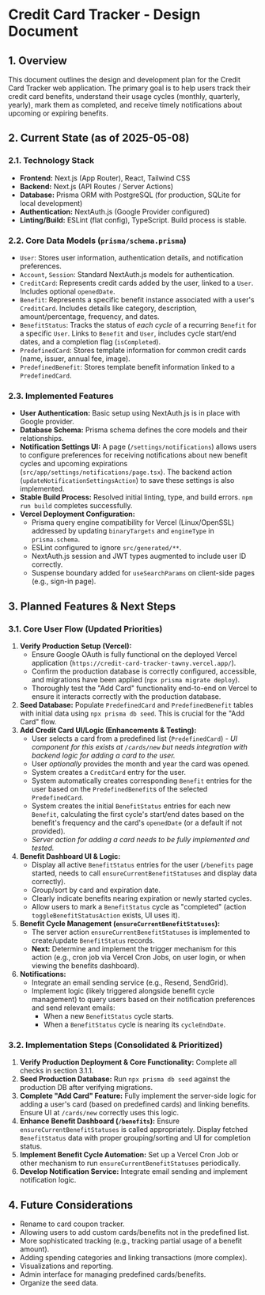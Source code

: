 # Credit Card Tracker - Design Document

## 1. Overview

This document outlines the design and development plan for the Credit Card Tracker web application. The primary goal is to help users track their credit card benefits, understand their usage cycles (monthly, quarterly, yearly), mark them as completed, and receive timely notifications about upcoming or expiring benefits.

## 2. Current State (as of 2025-05-08)

### 2.1. Technology Stack

*   **Frontend:** Next.js (App Router), React, Tailwind CSS
*   **Backend:** Next.js (API Routes / Server Actions)
*   **Database:** Prisma ORM with PostgreSQL (for production, SQLite for local development)
*   **Authentication:** NextAuth.js (Google Provider configured)
*   **Linting/Build:** ESLint (flat config), TypeScript. Build process is stable.

### 2.2. Core Data Models (`prisma/schema.prisma`)

*   `User`: Stores user information, authentication details, and notification preferences.
*   `Account`, `Session`: Standard NextAuth.js models for authentication.
*   `CreditCard`: Represents credit cards added by the user, linked to a `User`. Includes optional `openedDate`.
*   `Benefit`: Represents a specific benefit instance associated with a user's `CreditCard`. Includes details like category, description, amount/percentage, frequency, and dates.
*   `BenefitStatus`: Tracks the status of *each cycle* of a recurring `Benefit` for a specific `User`. Links to `Benefit` and `User`, includes cycle start/end dates, and a completion flag (`isCompleted`).
*   `PredefinedCard`: Stores template information for common credit cards (name, issuer, annual fee, image).
*   `PredefinedBenefit`: Stores template benefit information linked to a `PredefinedCard`.

### 2.3. Implemented Features

*   **User Authentication:** Basic setup using NextAuth.js is in place with Google provider.
*   **Database Schema:** Prisma schema defines the core models and their relationships.
*   **Notification Settings UI:** A page (`/settings/notifications`) allows users to configure preferences for receiving notifications about new benefit cycles and upcoming expirations (`src/app/settings/notifications/page.tsx`). The backend action (`updateNotificationSettingsAction`) to save these settings is also implemented.
*   **Stable Build Process:** Resolved initial linting, type, and build errors. `npm run build` completes successfully.
*   **Vercel Deployment Configuration:**
    *   Prisma query engine compatibility for Vercel (Linux/OpenSSL) addressed by updating `binaryTargets` and `engineType` in `prisma.schema`.
    *   ESLint configured to ignore `src/generated/**`.
    *   NextAuth.js session and JWT types augmented to include user ID correctly.
    *   Suspense boundary added for `useSearchParams` on client-side pages (e.g., sign-in page).

## 3. Planned Features & Next Steps

### 3.1. Core User Flow (Updated Priorities)

1.  **Verify Production Setup (Vercel):**
    *   Ensure Google OAuth is fully functional on the deployed Vercel application (`https://credit-card-tracker-tawny.vercel.app/`).
    *   Confirm the production database is correctly configured, accessible, and migrations have been applied (`npx prisma migrate deploy`).
    *   Thoroughly test the "Add Card" functionality end-to-end on Vercel to ensure it interacts correctly with the production database.
2.  **Seed Database:** Populate `PredefinedCard` and `PredefinedBenefit` tables with initial data using `npx prisma db seed`. This is crucial for the "Add Card" flow.
3.  **Add Credit Card UI/Logic (Enhancements & Testing):**
    *   User selects a card from a predefined list (`PredefinedCard`) - *UI component for this exists at `/cards/new` but needs integration with backend logic for adding a card to the user.* 
    *   User *optionally* provides the month and year the card was opened.
    *   System creates a `CreditCard` entry for the user.
    *   System automatically creates corresponding `Benefit` entries for the user based on the `PredefinedBenefit`s of the selected `PredefinedCard`.
    *   System creates the initial `BenefitStatus` entries for each new `Benefit`, calculating the first cycle's start/end dates based on the benefit's frequency and the card's `openedDate` (or a default if not provided).
    *   *Server action for adding a card needs to be fully implemented and tested.* 
4.  **Benefit Dashboard UI & Logic:**
    *   Display all active `BenefitStatus` entries for the user (`/benefits` page started, needs to call `ensureCurrentBenefitStatuses` and display data correctly).
    *   Group/sort by card and expiration date.
    *   Clearly indicate benefits nearing expiration or newly started cycles.
    *   Allow users to mark a `BenefitStatus` cycle as "completed" (action `toggleBenefitStatusAction` exists, UI uses it).
5.  **Benefit Cycle Management (`ensureCurrentBenefitStatuses`):**
    *   The server action `ensureCurrentBenefitStatuses` is implemented to create/update `BenefitStatus` records.
    *   **Next:** Determine and implement the trigger mechanism for this action (e.g., cron job via Vercel Cron Jobs, on user login, or when viewing the benefits dashboard).
6.  **Notifications:**
    *   Integrate an email sending service (e.g., Resend, SendGrid).
    *   Implement logic (likely triggered alongside benefit cycle management) to query users based on their notification preferences and send relevant emails:
        *   When a new `BenefitStatus` cycle starts.
        *   When a `BenefitStatus` cycle is nearing its `cycleEndDate`.

### 3.2. Implementation Steps (Consolidated & Prioritized)

1.  **Verify Production Deployment & Core Functionality:** Complete all checks in section 3.1.1.
2.  **Seed Production Database:** Run `npx prisma db seed` against the production DB after verifying migrations.
3.  **Complete "Add Card" Feature:** Fully implement the server-side logic for adding a user's card (based on predefined cards) and linking benefits. Ensure UI at `/cards/new` correctly uses this logic.
4.  **Enhance Benefit Dashboard (`/benefits`):** Ensure `ensureCurrentBenefitStatuses` is called appropriately. Display fetched `BenefitStatus` data with proper grouping/sorting and UI for completion status.
5.  **Implement Benefit Cycle Automation:** Set up a Vercel Cron Job or other mechanism to run `ensureCurrentBenefitStatuses` periodically.
6.  **Develop Notification Service:** Integrate email sending and implement notification logic.

## 4. Future Considerations

* Rename to card coupon tracker.
*   Allowing users to add custom cards/benefits not in the predefined list.
*   More sophisticated tracking (e.g., tracking partial usage of a benefit amount).
*   Adding spending categories and linking transactions (more complex).
*   Visualizations and reporting.
*   Admin interface for managing predefined cards/benefits. 
*  Organize the seed data. 
